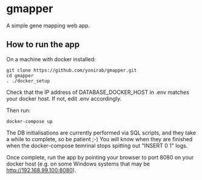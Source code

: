 # gmapper #

A simple gene mapping web app. 

## How to run the app ##

On a machine with docker installed:

    git clone https://github.com/yonirab/gmapper.git
	cd gmapper
	. ./docker_setup

Check that the IP address of DATABASE_DOCKER_HOST in .env matches your docker host. 
If not, edit .env accordingly.

Then run:

    docker-compose up

The DB initialisations are currently performed via SQL scripts,
and they take a while to complete, so be patient ;-)
You will know when they are finished when the docker-compose temrinal
stops spitting out "INSERT 0 1" logs.

Once complete, run the app by pointing your browser to port 8080 on your docker host
(e.g. on some Windows systems that may be http://192.168.99.100:8080).
 

